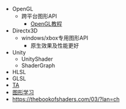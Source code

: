 *   OpenGL
    *   跨平台图形API
        *   [OpenGL教程](https://www.bilibili.com/video/BV1MJ411u7Bc?p=2&spm_id_from=pageDriver)
*   Directx3D
    *   windows/xbox专用图形API
        *   原生效果及性能更好
*   Unity
    *   UnityShader
    *   ShaderGraph
*   HLSL
*   GLSL
*   [TA](https://www.zhihu.com/question/408549502/answer/1362139266)
*   [图形学习](https://www.zhihu.com/people/wei-wen-hua-ming-84-16)
*   https://thebookofshaders.com/03/?lan=ch
